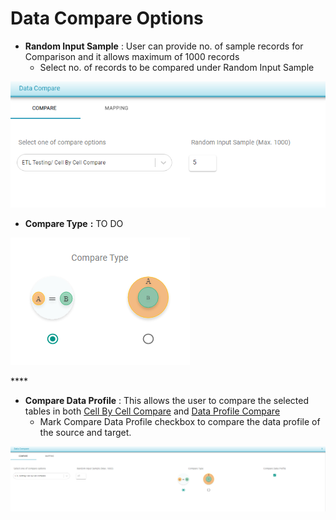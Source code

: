# Data Compare Options



* **Random Input Sample** : User can provide no. of sample records for Comparison and it allows maximum of 1000 records
  * Select no. of records to be compared under Random Input Sample

![Random Input Sample](../../../../.gitbook/assets/ris.png)

* **Compare Type** **:** TO DO



![Compare Type](../../../../.gitbook/assets/comparetypeab.png)

\*\*\*\*



* **Compare Data Profile** : This allows the user to compare the selected tables in both [Cell By Cell Compare](https://app.gitbook.com/@dataq/s/docs/~/drafts/-MWNZNqGnn1zbZL4vVWr/flows/untitled-1/compare-cell-by-cell/cell-by-cell-compare) and [Data Profile Compare](https://app.gitbook.com/@dataq/s/docs/~/drafts/-MWNZNqGnn1zbZL4vVWr/flows/untitled-1/compare-cell-by-cell/data-profile-compare)
  * Mark Compare Data Profile checkbox to compare the data profile of the source and target.      

 

![Compare Data Profile](../../../../.gitbook/assets/cell_dataprofile.png)



